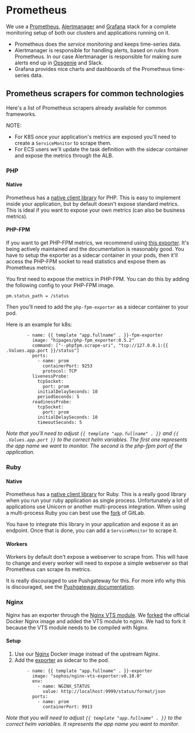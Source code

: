 # Prometheus

We use a [Prometheus](https://prometheus.io/), [Alertmanager](https://prometheus.io/docs/alerting/alertmanager/) and [Grafana](https://grafana.com/) stack for a complete monitoring setup of both our clusters and applications running on it.

- Prometheus does the _service monitoring_ and keeps time-series data.
- Alertmanager is responsible for handling alerts, based on _rules_ from Prometheus. In our case Alertmanager is responsible for making sure alerts end up in [Opsgenie](https://www.opsgenie.com/) and Slack.
- Grafana provides nice charts and dashboards of the Prometheus time-series data.

## Prometheus scrapers for common technologies

Here's a list of Prometheus scrapers already available for common frameworks.

NOTE:
- For K8S once your application's metrics are exposed you'll need to create a `ServiceMonitor` to scrape them.
- For ECS users we'll update the task definition with the sidecar container and expose the metrics through the ALB.

### PHP

#### Native

Prometheus has a [native client library](https://github.com/Jimdo/prometheus_client_php) for PHP. This is easy to implement inside your application, but by default doesn't expose standard metrics. This is ideal if you want to expose your own metrics (can also be business metrics).

#### PHP-FPM

If you want to get PHP-FPM metrics, we recommend using [this exporter](https://github.com/hipages/php-fpm_exporter). It's being actively maintained and the documentation is reasonably good. You have to setup the exporter as a sidecar container in your pods, then it'll access the PHP-FPM socket to read statistics and expose them as Prometheus metrics.

You first need to expose the metrics in PHP-FPM. You can do this by adding the following config to your PHP-FPM image.

```
pm.status_path = /status
```

Then you'll need to add the `php-fpm-exporter` as a sidecar container to your pod.

Here is an example for k8s:

```
        - name: {{ template "app.fullname" . }}-fpm-exporter
          image: "hipages/php-fpm_exporter:0.5.2"
          command: ["--phpfpm.scrape-uri", "tcp://127.0.0.1:{{ .Values.app.port }}/status"]
          ports:
            - name: prom
              containerPort: 9253
              protocol: TCP
          livenessProbe:
            tcpSocket:
              port: prom
            initialDelaySeconds: 10
            periodSeconds: 5
          readinessProbe:
            tcpSocket:
              port: prom
            initialDelaySeconds: 10
            timeoutSeconds: 5
```

*Note that you'll need to adjust `{{ template "app.fullname" . }}` and `{{ .Values.app.port }}` to the correct helm variables. The first one represents the app name we want to monitor. The second is the php-fpm port of the application.*


### Ruby

#### Native

Prometheus has a [native client library](https://github.com/prometheus/client_ruby) for Ruby. This is a really good library when you run your ruby application as single process. Unfortunately a lot of applications use Unicorn or another multi-process integration. When using a multi-process Ruby you can best use the [fork](https://gitlab.com/gitlab-org/prometheus-client-mmap) of GitLab.

You have to integrate this library in your application and expose it as an endpoint. Once that is done, you can add a `ServiceMonitor` to scrape it.

#### Workers

Workers by default don't expose a webserver to scrape from. This will have to change and every worker will need to expose a simple webserver so that Prometheus can scrape its metrics.

It is really discouraged to use Pushgateway for this. For more info why this is discouraged, see the [Pushgateway documentation](https://prometheus.io/docs/practices/pushing/#should-i-be-using-the-pushgateway).

### Nginx

Nginx has an exporter through the [Nginx VTS module](https://github.com/vozlt/nginx-module-vts). We [forked](https://github.com/skyscrapers/docker-images/tree/master/nginx) the official Docker Nginx image and added the VTS module to nginx. We had to fork it because the VTS module needs to be compiled with Nginx.

#### Setup

1. Use our [Nginx](https://hub.docker.com/r/skyscrapers/nginx/) Docker image instead of the upstream Nginx.
2. Add the [exporter](https://github.com/hnlq715/nginx-vts-exporter) as sidecar to the pod.

```
        - name: {{ template "app.fullname" . }}-exporter
          image: "sophos/nginx-vts-exporter:v0.10.0"
          env:
            - name: NGINX_STATUS
              value: http://localhost:9999/status/format/json
          ports:
            - name: prom
              containerPort: 9913
```

*Note that you will need to adjust `{{ template "app.fullname" . }}` to the correct helm variables. It represents the app name you want to monitor.*
